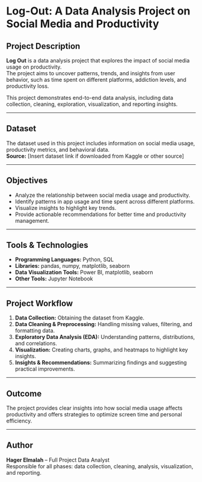 # Log-Out: A Data Analysis Project on Social Media and Productivity

## Project Description
**Log Out** is a data analysis project that explores the impact of social media usage on productivity.  
The project aims to uncover patterns, trends, and insights from user behavior, such as time spent on different platforms, addiction levels, and productivity loss.

This project demonstrates end-to-end data analysis, including data collection, cleaning, exploration, visualization, and reporting insights.

---

## Dataset
The dataset used in this project includes information on social media usage, productivity metrics, and behavioral data.  
**Source:** [Insert dataset link if downloaded from Kaggle or other source]

---

## Objectives
- Analyze the relationship between social media usage and productivity.  
- Identify patterns in app usage and time spent across different platforms.  
- Visualize insights to highlight key trends.  
- Provide actionable recommendations for better time and productivity management.

---

## Tools & Technologies
- **Programming Languages:** Python, SQL  
- **Libraries:** pandas, numpy, matplotlib, seaborn  
- **Data Visualization Tools:** Power BI, matplotlib, seaborn  
- **Other Tools:** Jupyter Notebook 

---

## Project Workflow
1. **Data Collection:** Obtaining the dataset from Kaggle.  
2. **Data Cleaning & Preprocessing:** Handling missing values, filtering, and formatting data.  
3. **Exploratory Data Analysis (EDA):** Understanding patterns, distributions, and correlations.  
4. **Visualization:** Creating charts, graphs, and heatmaps to highlight key insights.  
5. **Insights & Recommendations:** Summarizing findings and suggesting practical improvements.

---

## Outcome
The project provides clear insights into how social media usage affects productivity and offers strategies to optimize screen time and personal efficiency.

---

## Author
**Hager Elmalah** – Full Project Data Analyst  
Responsible for all phases: data collection, cleaning, analysis, visualization, and reporting.
